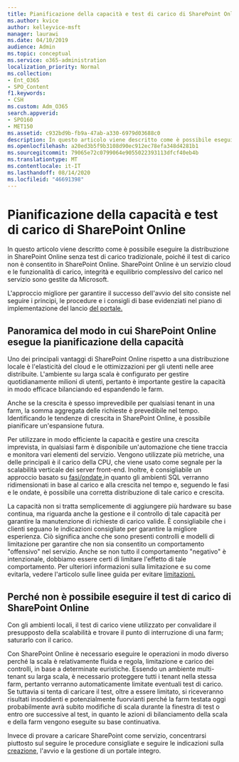 ```yaml
---
title: Pianificazione della capacità e test di carico di SharePoint Online
ms.author: kvice
author: kelleyvice-msft
manager: laurawi
ms.date: 04/10/2019
audience: Admin
ms.topic: conceptual
ms.service: o365-administration
localization_priority: Normal
ms.collection:
- Ent_O365
- SPO_Content
f1.keywords:
- CSH
ms.custom: Adm_O365
search.appverid:
- SPO160
- MET150
ms.assetid: c932bd9b-fb9a-47ab-a330-6979d03688c0
description: In questo articolo viene descritto come è possibile eseguire la distribuzione in SharePoint Online senza eseguire test di carico tradizionali poiché non è consentito.
ms.openlocfilehash: a20ed3b5f9b3108d90ec912ec78efa348d4281b1
ms.sourcegitcommit: 79065e72c0799064e9055022393113dfcf40eb4b
ms.translationtype: MT
ms.contentlocale: it-IT
ms.lasthandoff: 08/14/2020
ms.locfileid: "46691398"
---
```

# <a name="capacity-planning-and-load-testing-sharepoint-online"></a>Pianificazione della capacità e test di carico di SharePoint Online
In questo articolo viene descritto come è possibile eseguire la distribuzione in SharePoint Online senza test di carico tradizionale, poiché il test di carico non è consentito in SharePoint Online. SharePoint Online è un servizio cloud e le funzionalità di carico, integrità e equilibrio complessivo del carico nel servizio sono gestite da Microsoft.
  
L'approccio migliore per garantire il successo dell'avvio del sito consiste nel seguire i principi, le procedure e i consigli di base evidenziati nel piano di implementazione del lancio [del portale.](planportallaunchroll-out.md)

## <a name="overview-of-how-sharepoint-online-performs-capacity-planning"></a>Panoramica del modo in cui SharePoint Online esegue la pianificazione della capacità 
Uno dei principali vantaggi di SharePoint Online rispetto a una distribuzione locale è l'elasticità del cloud e le ottimizzazioni per gli utenti nelle aree distribuite. L'ambiente su larga scala è configurato per gestire quotidianamente milioni di utenti, pertanto è importante gestire la capacità in modo efficace bilanciando ed espandendo le farm.
  
Anche se la crescita è spesso imprevedibile per qualsiasi tenant in una farm, la somma aggregata delle richieste è prevedibile nel tempo. Identificando le tendenze di crescita in SharePoint Online, è possibile pianificare un'espansione futura.
  
Per utilizzare in modo efficiente la capacità e gestire una crescita imprevista, in qualsiasi farm è disponibile un'automazione che tiene traccia e monitora vari elementi del servizio. Vengono utilizzate più metriche, una delle principali è il carico della CPU, che viene usato come segnale per la scalabilità verticale dei server front-end. Inoltre, è consigliabile un approccio basato su [fasi/ondate,](planportallaunchroll-out.md)in quanto gli ambienti SQL verranno ridimensionati in base al carico e alla crescita nel tempo e, seguendo le fasi e le ondate, è possibile una corretta distribuzione di tale carico e crescita. 

La capacità non si tratta semplicemente di aggiungere più hardware su base continua, ma riguarda anche la gestione e il controllo di tale capacità per garantire la manutenzione di richieste di carico valide. È consigliabile che i clienti seguano le indicazioni consigliate per garantire la migliore esperienza. Ciò significa anche che sono presenti controlli e modelli di limitazione per garantire che non sia consentito un comportamento "offensivo" nel servizio. Anche se non tutto il comportamento "negativo" è intenzionale, dobbiamo essere certi di limitare l'effetto di tale comportamento. Per ulteriori informazioni sulla limitazione e su come evitarla, vedere l'articolo sulle linee guida per evitare [limitazioni.](https://docs.microsoft.com/sharepoint/dev/general-development/how-to-avoid-getting-throttled-or-blocked-in-sharepoint-online)

## <a name="why-you-cannot-load-test-sharepoint-online"></a>Perché non è possibile eseguire il test di carico di SharePoint Online
Con gli ambienti locali, il test di carico viene utilizzato per convalidare il presupposto della scalabilità e trovare il punto di interruzione di una farm; saturarlo con il carico. 

Con SharePoint Online è necessario eseguire le operazioni in modo diverso perché la scala è relativamente fluida e regola, limitazione e carico dei controlli, in base a determinate euristiche. Essendo un ambiente multi-tenant su larga scala, è necessario proteggere tutti i tenant nella stessa farm, pertanto verranno automaticamente limitate eventuali test di carico. Se tuttavia si tenta di caricare il test, oltre a essere limitato, si riceveranno risultati insoddienti e potenzialmente fuorvianti perché la farm testata oggi probabilmente avrà subito modifiche di scala durante la finestra di test o entro ore successive al test, in quanto le azioni di bilanciamento della scala e della farm vengono eseguite su base continuativa.

Invece di provare a caricare SharePoint come servizio, concentrarsi piuttosto sul seguire le procedure consigliate e seguire le indicazioni sulla [creazione,](https://go.microsoft.com/fwlink/?linkid=2105838) l'avvio e la gestione di un portale integro.
